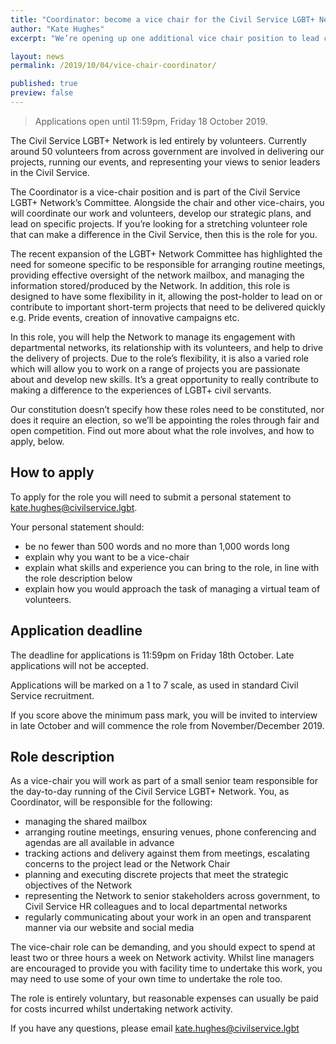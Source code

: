 ```yaml
---
title: "Coordinator: become a vice chair for the Civil Service LGBT+ Network"
author: "Kate Hughes"
excerpt: "We’re opening up one additional vice chair position to lead coordination of our activities and management of meetings."

layout: news
permalink: /2019/10/04/vice-chair-coordinator/

published: true
preview: false 
---
```


> Applications open until 11:59pm, Friday 18 October 2019.

The Civil Service LGBT+ Network is led entirely by volunteers. Currently around 50 volunteers from across government are involved in delivering our projects, running our events, and representing your views to senior leaders in the Civil Service.

The Coordinator is a vice-chair position and is part of the Civil Service LGBT+ Network’s Committee. Alongside the chair and other vice-chairs, you will coordinate our work and volunteers, develop our strategic plans, and lead on specific projects. If you’re looking for a stretching volunteer role that can make a difference in the Civil Service, then this is the role for you.

The recent expansion of the LGBT+ Network Committee has highlighted the need for someone specific to be responsible for arranging routine meetings, providing effective oversight of the network mailbox, and managing the information stored/produced by the Network.  In addition, this role is designed to have some flexibility in it, allowing the post-holder to lead on or contribute to important short-term projects that need to be delivered quickly e.g. Pride events, creation of innovative campaigns etc. 

In this role, you will help the Network to manage its engagement with departmental networks, its relationship with its volunteers, and help to drive the delivery of projects. Due to the role’s flexibility, it is also a varied role which will allow you to work on a range of projects you are passionate about and develop new skills. It’s a great opportunity to really contribute to making a difference to the experiences of LGBT+ civil servants. 

Our constitution doesn’t specify how these roles need to be constituted, nor does it require an election, so we’ll be appointing the roles through fair and open competition. Find out more about what the role involves, and how to apply, below.

## How to apply

To apply for the role you will need to submit a personal statement to <kate.hughes@civilservice.lgbt>.

Your personal statement should:

- be no fewer than 500 words and no more than 1,000 words long
- explain why you want to be a vice-chair
- explain what skills and experience you can bring to the role, in line with the role description below
- explain how you would approach the task of managing a virtual team of volunteers. 

## Application deadline

The deadline for applications is 11:59pm on Friday 18th October. Late applications will not be accepted.

Applications will be marked on a 1 to 7 scale, as used in standard Civil Service recruitment.

If you score above the minimum pass mark, you will be invited to interview in late October and will commence the role from November/December 2019.

## Role description

As a vice-chair you will work as part of a small senior team responsible for the day-to-day running of the Civil Service LGBT+ Network. You, as Coordinator, will be responsible for the following:

- managing the shared mailbox
- arranging routine meetings, ensuring venues, phone conferencing and agendas are all available in advance
- tracking actions and delivery against them from meetings, escalating concerns to the project lead or the Network Chair
- planning and executing discrete projects that meet the strategic objectives of the Network 
- representing the Network to senior stakeholders across government, to Civil Service HR colleagues and to local departmental networks
- regularly communicating about your work in an open and transparent manner via our website and social media

The vice-chair role can be demanding, and you should expect to spend at least two or three hours a week on Network activity. Whilst line managers are encouraged to provide you with facility time to undertake this work, you may need to use some of your own time to undertake the role too.

The role is entirely voluntary, but reasonable expenses can usually be paid for costs incurred whilst undertaking network activity.

If you have any questions, please email <kate.hughes@civilservice.lgbt>

